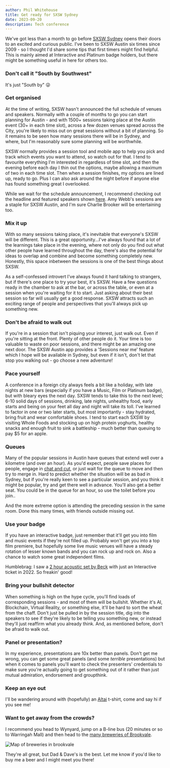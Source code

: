 ```yaml
---
author: Phil Whitehouse
title: Get ready for SXSW Sydney
date: 2023-09-20
description: Tech conference
---
```


We've got less than a month to go before [SXSW Sydney](https://sxswsydney.com) opens their doors to an excited and curious public. I've been to SXSW Austin six times since 2009 - so I thought I'd share some tips that first timers might find helpful. This is mainly aimed at Interactive and Platinum badge holders, but there might be something useful in here for others too.

### Don't call it "South by Southwest"
It's just "South by" 😜

### Get organised
At the time of writing, SXSW hasn't announced the full schedule of venues and speakers. Normally with a couple of months to go you can start planning for Austin - and with 1500+ sessions taking place at the Austin event (30+ in each time slot), across a few dozen venues spread across the City, you're likely to miss out on great sessions without a bit of planning. So it remains to be seen how many sessions there will be in Sydney, and where, but I'm reasonably sure some planning will be worthwhile.

SXSW normally provides a session tool and mobile app to help you pick and track which events you want to attend, so watch out for that. I tend to favourite everything I'm interested in regardless of time slot, and then the evening before each day I thin out the options, maybe allowing a maximum of two in each time slot. Then when a session finishes, my options are lined up, ready to go. Plus I can also ask around the night before if anyone else has found something great I overlooked.

While we wait for the schedule announcement, I recommend checking out the headline and featured speakers shown [here](https://sxswsydney.com/sxsw-2023/sxsw-sydney-conferences/). Amy Webb's sessions are a staple for SXSW Austin, and I'm sure Charlie Brooker will be entertaining too.

### Mix it up
With so many sessions taking place, it's inevitable that everyone's SXSW will be different. This is a great opportunity...I've always found that a lot of the learnings take place in the evening, where not only do you find out what other people have learned throughout the day, there's also the potential for ideas to overlap and combine and become something completely new. Honestly, this space inbetween the sessions is one of the best things about SXSW.

As a self-confessed introvert I've always found it hard talking to strangers, but if there's one place to try your best, it's SXSW. Have a few questions ready in the chamber to ask at the bar, or across the table, or even at a session when you're waiting for it to start. Just asking about their best session so far will usually get a good response. SXSW attracts such an exciting range of people and perspectives that you'll always pick up something new.

### Don't be afraid to walk out
If you're in a session that isn't piquing your interest, just walk out. Even if you're sitting at the front. Plenty of other people do it. Your time is too valuable to waste on poor sessions, and there might be an amazing one next door. The SXSW Austin app provides a 'Sessions near me' feature which I hope will be available in Sydney, but even if it isn't, don't let that stop you walking out - go choose a new adventure!

### Pace yourself
A conference in a foreign city always feels a bit like a holiday, with late nights at new bars (especially if you have a Music, Film or Platinum badge), but with bleary eyes the next day. SXSW tends to take this to the next level; 6-10 solid days of sessions, drinking, late nights, unhealthy food, early starts and being on your feet all day and night will take its toll. I've learned to factor in one or two later starts, but most importantly - stay hydrated, bring fruit and wear comfortable shoes. I tend to start each SXSW by visiting Whole Foods and stocking up on high protein yoghurts, healthy snacks and enough fruit to sink a battleship - much better than queuing to pay $5 for an apple.

### Queues
Many of the popular sessions in Austin have queues that extend well over a kilometre (and over an hour). As you'd expect, people save places for people, engage in [chat and cut](https://www.youtube.com/watch?v=Vd7XO18qxJg), or just wait for the queue to move and then try to merge in. Hard to predict whether the situation will be as bad in Sydney, but if you're really keen to see a particular session, and you think it might be popular, try and get there well in advance. You'll also get a better seat. You could be in the queue for an hour, so use the toilet before you join..

And the more extreme option is attending the preceding session in the same room. Done this many times, with friends outside missing out.

### Use your badge
If you have an interactive badge, just remember that it'll get you into film and music events if they're not filled up. Probably won't get you into a top film premiere, but hopefully some live music venues will have a steady rotation of lesser known bands and you can rock up and rock on. Also a chance to watch some great independent films.

Humblebrag: I saw a [2 hour acoustic set by Beck](https://www.flickr.com/photos/philliecasablanca/51949178903/in/album-72177720297251799/) with just an Interactive ticket in 2022. So freakin' good!

### Bring your bullshit detector
When something is high on the hype cycle, you'll find loads of corresponding sessions - and most of them will be bullshit. Whether it's AI, Blockchain, Virtual Reality, or something else, it'll be hard to sort the wheat from the chaff. Don't just be pulled in by the session title, dig into the speakers to see if they're likely to be telling you something new, or instead they'll just reaffirm what you already think. And, as mentioned before, don't be afraid to walk out.

### Panel or presentation?
In my experience, presentations are 10x better than panels. Don't get me wrong, you can get some great panels (and some _terrible_ presentations) but when it comes to panels you'll want to check the presenters' credentials to make sure you're actually going to get something out of it rather than just mutual admiration, endorsement and groupthink.

### Keep an eye out
I'll be wandering around with (hopefully) an [Altai](/posts/altai/) t-shirt, come and say hi if you see me!

### Want to get away from the crowds?
I recommend you head to Wynyard, jump on a B-line bus (20 minutes or so to Warringah Mall) and then head to the [many breweries of Brookvale](https://www.google.com.au/maps/search/brookvale+breweries/@-33.7654374,151.2723064,17z/data=!3m1!4b1?hl=en&entry=ttu).

![Map of breweries in brookvale](/img/brookvale.png)

They're all great, but Dad & Dave's is the best. Let me know if you'd like to buy me a beer and I might meet you there!
